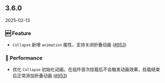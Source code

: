 ## 3.6.0
2025-02-13

### 🆕 Feature
- `Collapse` 新增 `animation` 属性，支持关闭折叠动画 ([#953](https://github.com/sheinsight/shineout-next/pull/953))


### 🚀 Performance

- 优化 `Collapse` 初始化动画，在组件首次挂载后不会触发动画效果，挂载结束后正常添加折叠动画 ([#953](https://github.com/sheinsight/shineout-next/pull/953))

